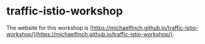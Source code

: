 # traffic-istio-workshop
The website for this workshop is [https://michaelfinch.github.io/traffic-istio-workshop/](https://michaelfinch.github.io/traffic-istio-workshop/).
